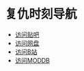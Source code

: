 # 复仇时刻导航

* [访问贴吧](https://tieba.baidu.com/f?kw=%E5%A4%8D%E4%BB%87%E6%97%B6%E5%88%BB)
* [访问网盘](http://www.tr-publish.ys168.com/)
* [访问B站](https://www.bilibili.com/read/cv1429014)
* [访问MODDB](https://www.moddb.com/mods/revenge-now)